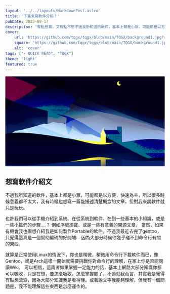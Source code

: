 ```yaml
---
layout: '../../layouts/MarkdownPost.astro'
title: '下篇來寫軟件介紹？'
pubDate: 2023-09-17
description: '有點想寫，又有點不想不過我所知道的軟件，基本上都是小眾，可能都是以方便，快速為主，所以很多時候意義都不太大，我有時候也想寫一篇能描述清楚概念的文章。但對我來說軟件就只是玩玩。'
cover:
    url: 'https://github.com/tqgx/tqgx/blob/main/TQGX/background1.jpg?raw=true'
    square: 'https://github.com/tqgx/tqgx/blob/main/TQGX/background1.jpg?raw=true'
    alt: 'cover'
tags: ["⚡ QUICK READ", "TQGX"] 
theme: 'light'
featured: true
---
```


![|wide](https://github.com/tqgx/tqgx/blob/main/TQGX/background1.jpg?raw=true)


## 想寫軟件介紹文
不過我所知道的軟件，基本上都是小眾，可能都是以方便，快速為主，所以很多時候意義都不太大，我有時候也想寫一篇能描述清楚概念的文章。但對我來說軟件就只是玩玩。


也許我們可以從手機介紹到系統、在從系統到軟件、在到一些基本的小知識，或是一些小篇們的步驟....？ 例如序號須寶、或是一些有意義的開源文章，
當然，如果有機會我也很想介紹我是如何製作Portable的軟件。不過我最近去完了gentoo，只覺得這真是一個幫助編碼的好開端... 因為大部分時候你幾乎碰不到命令行有關的東西。


就算是正常使用Linux的情況下，你也是稍微，稍微用命令行下載軟件而已，像Gentoo，或是Arch這樣一開始就需要挑戰你對命令行的理解，在家上你是否能閱讀Wiki，
可以相信，這兩者如果掌握一定能力的話，基本上網路大部分知識你都可以吸收，只是在想，要怎麼吸收，怎麼掌握罷了。不過就我而言，其實我是覺得有點想流淚，因為大部分知識我是看得懂。或著說文字我能夠理解，但我有一個問題是，我不能理解這些東西是怎麼運作的。

